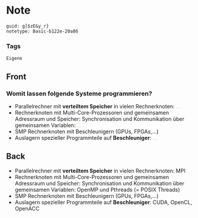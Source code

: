 # Note
```
guid: g]$zE&y_r}
notetype: Basic-b122e-20a86
```

### Tags
```
Eigene
```

## Front
<h3>Womit lassen folgende Systeme programmieren?</h3>
<ul>
  <li>Parallelrechner mit <strong>verteiltem Speicher</strong> in
  vielen Rechnerknoten: <font color="#FFAA00">...</font>
  <li>Rechnerknoten mit Multi-Core-Prozessoren und gemeinsamen
  Adressraum und Speicher: Synchronisation und Kommunikation über
  gemeinsamen Variablen: <font color="#FFAA00">...</font>
  <li>SMP Rechnerknoten mit Beschleunigern (GPUs, FPGAs,...)
  <li>Auslagern spezieller Programmteile auf
  <strong>Beschleuniger</strong>: <font color="#FFAA00">...</font>
</ul>

## Back
<ul>
  <li>Parallelrechner mit <strong>verteiltem Speicher</strong> in
  vielen Rechnerknoten: MPI
  <li>Rechnerknoten mit Multi-Core-Prozessoren und gemeinsamen
  Adressraum und Speicher: Synchronisation und Kommunikation über
  gemeinsamen Variablen: OpenMP und Pthreads (= POSIX Threads)
  <li>SMP Rechnerknoten mit Beschleunigern (GPUs, FPGAs,...)
  <li>Auslagern spezieller Programmteile auf
  <strong>Beschleuniger</strong>: CUDA, OpenCL, OpenACC
</ul>
